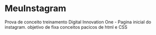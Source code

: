 # MeuInstagram
Prova de conceito treinamento Digital Innovation One - Pagina inicial do instagram. objetivo de fixa conceitos pacicos de html e CSS
